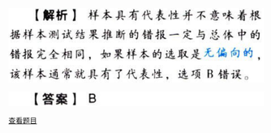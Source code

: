 ![](18e3cfe571290ae2e402a35fd0573e2c.png)

![](5797d40d918db753ba7ab036bac64d85.png)

[查看题目](../审计抽样方法.本章真题.md#2-题目)

